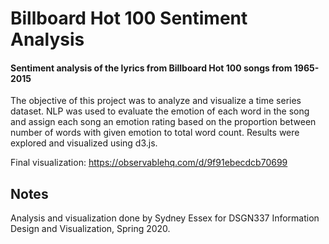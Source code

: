 # Billboard Hot 100 Sentiment Analysis
#### Sentiment analysis of the lyrics from Billboard Hot 100 songs from 1965-2015
The objective of this project was to analyze and visualize a time series dataset. NLP was used to evaluate the emotion of each word in the song and assign each song an emotion rating based on the proportion between number of words with given emotion to total word count. Results were explored and visualized using d3.js.

Final visualization: https://observablehq.com/d/9f91ebecdcb70699

## Notes
Analysis and visualization done by Sydney Essex for DSGN337 Information Design and Visualization, Spring 2020.
